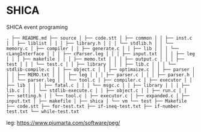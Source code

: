 # SHICA
SHICA event programing


    . ├── README.md ├── source │ ├── code.stt │ ├── common │ │ ├── inst.c │ │ ├── liblist │ │ │ ├── library.h │ │ │ └── stdlib.h │ │ └── memory.c │ ├── compiler │ │ ├── generate.c │ │ ├── lib │ │ │ └── cLangInterface │ │ │ ├── cParser.leg │ │ │ ├── input.txt │ │ │ ├── leg │ │ │ ├── makefile │ │ │ ├── memo.txt │ │ │ ├── output.c │ │ │ ├── test │ │ │ └── test.c │ │ ├── library │ │ │ ├── lib.c │ │ │ └── stdlib-compile.c │ │ ├── object.c │ │ ├── optimaize.c │ │ ├── parser │ │ │ ├── MEMO.txt │ │ │ ├── leg │ │ │ ├── parser.c │ │ │ ├── parser.h │ │ │ └── parser.leg │ │ └── tool.c │ ├── compiler.c │ ├── executor │ │ ├── lib │ │ │ ├── fatal.c │ │ │ └── msgc.c │ │ ├── library │ │ │ ├── lib.c │ │ │ └── stdlib-execute.c │ │ ├── object.c │ │ ├── run.c │ │ ├── setting.h │ │ └── tool.c │ ├── executor.c │ ├── expanded.c │ ├── input.txt │ ├── makefile │ ├── shica │ └── vm └── test ├── Makefile ├── code.stt ├── for-test.txt ├── if-ineq-test.txt ├── if-number-test.txt └── while-test.txt


leg: https://www.piumarta.com/software/peg/